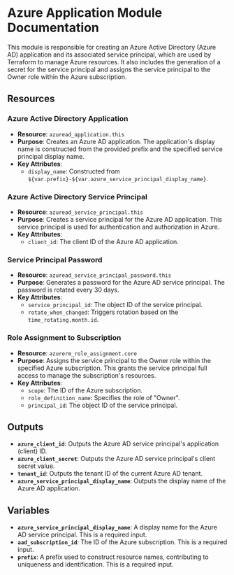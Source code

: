 # Azure Application Module Documentation

This module is responsible for creating an Azure Active Directory (Azure AD) application and its associated service principal, which are used by Terraform to manage Azure resources. It also includes the generation of a secret for the service principal and assigns the service principal to the Owner role within the Azure subscription.

## Resources

### Azure Active Directory Application

- **Resource**: `azuread_application.this`
- **Purpose**: Creates an Azure AD application. The application's display name is constructed from the provided prefix and the specified service principal display name.
- **Key Attributes**:
  - `display_name`: Constructed from `${var.prefix}-${var.azure_service_principal_display_name}`.

### Azure Active Directory Service Principal

- **Resource**: `azuread_service_principal.this`
- **Purpose**: Creates a service principal for the Azure AD application. This service principal is used for authentication and authorization in Azure.
- **Key Attributes**:
  - `client_id`: The client ID of the Azure AD application.

### Service Principal Password

- **Resource**: `azuread_service_principal_password.this`
- **Purpose**: Generates a password for the Azure AD service principal. The password is rotated every 30 days.
- **Key Attributes**:
  - `service_principal_id`: The object ID of the service principal.
  - `rotate_when_changed`: Triggers rotation based on the `time_rotating.month.id`.

### Role Assignment to Subscription

- **Resource**: `azurerm_role_assignment.core`
- **Purpose**: Assigns the service principal to the Owner role within the specified Azure subscription. This grants the service principal full access to manage the subscription's resources.
- **Key Attributes**:
  - `scope`: The ID of the Azure subscription.
  - `role_definition_name`: Specifies the role of "Owner".
  - `principal_id`: The object ID of the service principal.

## Outputs

- **`azure_client_id`**: Outputs the Azure AD service principal's application (client) ID.
- **`azure_client_secret`**: Outputs the Azure AD service principal's client secret value.
- **`tenant_id`**: Outputs the tenant ID of the current Azure AD tenant.
- **`azure_service_principal_display_name`**: Outputs the display name of the Azure AD application.

## Variables

- **`azure_service_principal_display_name`**: A display name for the Azure AD service principal. This is a required input.
- **`aad_subscription_id`**: The ID of the Azure subscription. This is a required input.
- **`prefix`**: A prefix used to construct resource names, contributing to uniqueness and identification. This is a required input.
